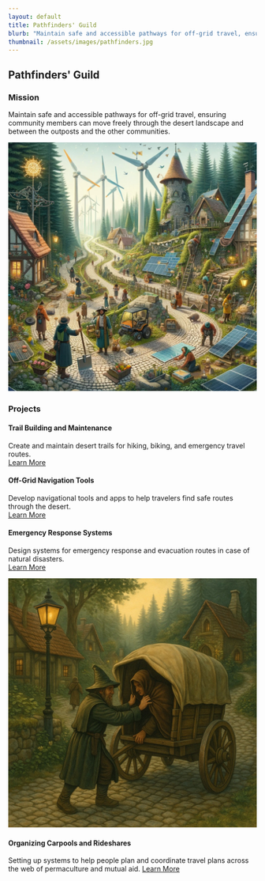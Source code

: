 ```yaml
---
layout: default
title: Pathfinders' Guild
blurb: "Maintain safe and accessible pathways for off-grid travel, ensuring community members can move freely through the desert landscape and between the outposts and the other communities."
thumbnail: /assets/images/pathfinders.jpg
---
```


## Pathfinders' Guild

### Mission
Maintain safe and accessible pathways for off-grid travel, ensuring community members can move freely through the desert landscape and between the outposts and the other communities.

<img src="/assets/images/pathfinders.jpg" class="photo">

### Projects

#### Trail Building and Maintenance
Create and maintain desert trails for hiking, biking, and emergency travel routes.  
[Learn More](https://highdesertinstitute.org/guilds/pathfinders/trail-building)

#### Off-Grid Navigation Tools
Develop navigational tools and apps to help travelers find safe routes through the desert.  
[Learn More](https://highdesertinstitute.org/guilds/pathfinders/navigation-tools)

#### Emergency Response Systems
Design systems for emergency response and evacuation routes in case of natural disasters.  
[Learn More](https://highdesertinstitute.org/guilds/pathfinders/emergency-response)

<img src="/assets/images/pathfinders-rideshares.jpg" class="photo">

#### Organizing Carpools and Rideshares
Setting up systems to help people plan and coordinate travel plans across the web of permaculture and mutual aid.
[Learn More](https://highdesertinstitute.org/guilds/pathfinders/carpools-rideshares)
